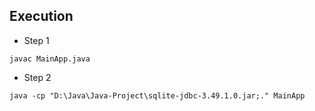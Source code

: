 ## Execution

- Step 1

```
javac MainApp.java
```
- Step 2

```
java -cp "D:\Java\Java-Project\sqlite-jdbc-3.49.1.0.jar;." MainApp
```
